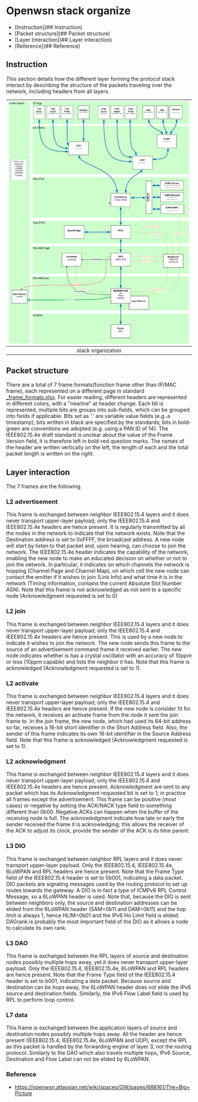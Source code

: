 # Openwsn stack organize

* [Instruction](## Instruction)
* [Packet structure](## Packet structure)
* [Layer Interaction](## Layer interaction)
* [Reference](## Reference)

## Instruction

This section details how the different layer forming the protocol stack interact by describing the structure of the packets traveling over the network, including headers from all layers.  

|![stack organization](stack_organization.png)|
|:-------------------------------------------:|
|stack organization|

## Packet structure

There are a total of 7 frame formats(function frame other than IP/MAC frame), each represented on a different page in standard [_frame_formats.xlsx](standard_frame_formats.xlsx). For easier reading, different headers are represented in different colors, with a "newline" at header change. Each bit is represented, multiple bits are groups into sub-fields, which can be grouped into fields if applicable. Bits set as '.' are variable value fields (e.g. a timestamp); bits written in black are specified by the standards; bits in bold-green are conventions we adopted (e.g. using a PAN ID of 14). The IEEE802.15.4e draft standard is unclear about the value of the Frame Version field, it is therefore left in bold-red question marks. The names of the header are written vertically on the left, the length of each and the total packet length is written on the right.  

## Layer interaction

The 7 frames are the following.

### L2 advertisement

This frame is exchanged between neighbor IEEE802.15.4 layers and it does never transport upper-layer payload; only the IEEE802.15.4 and IEEE802.15.4e headers are hence present. It is regularly transmitted by all the nodes in the network to indicate that the network exists. Note that the Destination address is set to 0xFFFF, the broadcast address. A new node will start by listen to that packet and, upon hearing, can choose to join the network. The IEEE802.15.4e header indicates the capability of the network, enabling the new node to make an educated decision on whether or not to join the network. In particular, it indicates on which channels the network is hopping (Channel Page and Channel Map), on which cell the new node can contact the emitter if it wishes to join (Link Info) and what time it is in the network (Timing information, contains the current Absolute Slot Number ASN). Note that this frame is not acknowledged as not sent to a specific node (Acknowledgment requested is set to 0)  

### L2 join

This frame is exchanged between neighbor IEEE802.15.4 layers and it does never transport upper-layer payload; only the IEEE802.15.4 and IEEE802.15.4e headers are hence present. This is used by a new node to indicate it wishes to join the network. The new node sends this frame to the source of an advertisement command frame it received earlier. The new node indicates whether is has a crystal oscillator with an accuracy of $10ppm$ or less (10ppm capable) and lists the neighbor it has. Note that this frame is acknowledged (Acknowledgment requested is set to 1).  

### L2 activate

This frame is exchanged between neighbor IEEE802.15.4 layers and it does never transport upper-layer payload; only the IEEE802.15.4 and IEEE802.15.4e headers are hence present. If the new node is consider fit for the network, it receives an activate frame from the node it sent the join frame to. In the join frame, the new node, which had used its 64-bit address so far, receives a 16-bit short identifier in the Short Address field. Also, the sender of this frame indicates its own 16-bit identifier in the Source Address field. Note that this frame is acknowledged (Acknowledgment requested is set to 1).  

### L2 acknowledgment

This frame is exchanged between neighbor IEEE802.15.4 layers and it does never transport upper-layer payload; only the IEEE802.15.4 and IEEE802.15.4e headers are hence present. Acknowledgment are sent to any packet which has its Acknowledgment requested bit is set to 1; in practice all frames except the advertisement. This frame can be positive (most cases) or negative by setting the ACK/NACK type field to something different than 0b00. Negative ACKs can happen when the buffer of the receiving node is full. The acknowledgment indicate how late or early the sender received the frame it is acknowledging; this allows the receiver of the ACK to adjust its clock, provide the sender of the ACK is its time parent.  

### L3 DIO

This frame is exchanged between neighbor RPL layers and it does never transport upper-layer payload. Only the IEEE802.15.4, IEEE802.15.4e, 6LoWPAN and RPL headers are hence present. Note that the Frame Type field of the IEEE802.15.4 header is set to 0b001, indicating a data packet. DIO packets are signaling messages used by the routing protocol to set up routes towards the gateway. A DIO is in fact a type of ICMPv6 RPL Control Message, so a 6LoWPAN header is used. Note that, because the DIO is sent between neighbors only, the source and destination addresses can be elided from the 6LoWPAN header (SAM=0b11 and DAM=0b11) and the hop limit is always 1, hence HLIM=0b01 and the IPv6 Ho Limit field is elided. DAGrank is probably the most important field of the DIO as it allows a node to calculate its own rank.  

### L3 DAO

This frame is exchanged between the RPL layers of source and destination nodes possibly multiple hops away, yet it does never transport upper-layer payload. Only the IEEE802.15.4, IEEE802.15.4e, 6LoWPAN and RPL headers are hence present. Note that the Frame Type field of the IEEE802.15.4 header is set to b001, indicating a data packet. Because source and destination can be hops away, the 6LoWPAN header does not elide the IPv6 source and destination fields. Similarly, the IPv6 Flow Label field is used by RPL to perform loop control.  

### L7 data

This frame is exchanged between the application layers of source and destination nodes possibly multiple hops away. All the header are hence present (IEEE802.15.4, IEEE802.15.4e, 6LoWPAN and UDP), except the RPL as this packet is handled by the forwarding engine of layer 3, not the routing protocol. Similarly to the DAO which also travels multiple hops, IPv6 Source, Destination and Flow Label can not be elided by 6LoWPAN.  

### Reference

+ https://openwsn.atlassian.net/wiki/spaces/OW/pages/688161/The+Big+Picture


